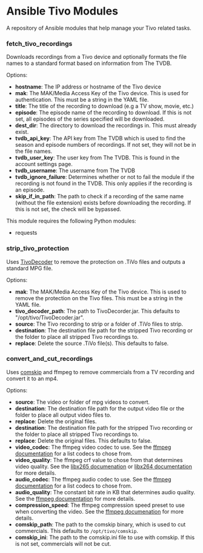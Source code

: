 # Ansible Tivo Modules

A repository of Ansible modules that help manage your Tivo related tasks.

### fetch_tivo_recordings
Downloads recordings from a Tivo device and optionally formats the file names
to a standard format based on information from The TVDB.

Options:
* **hostname**: The IP address or hostname of the Tivo device
* **mak**: The MAK/Media Access Key of the Tivo device. This is used for
authentication. This must be a string in the YAML file.
* **title**: The title of the recording to download (e.g a TV show, movie,
etc.)
* **episode**: The episode name of the recording to download. If this is not
set, all episodes of the series specified will be downloaded.
* **dest_dir**: The directory to download the recordings in. This must already
exist.
* **tvdb_api_key**: The API key from The TVDB which is used to find the season
and episode numbers of recordings. If not set, they will not be in the file
names.
* **tvdb_user_key**: The user key from The TVDB. This is found in the account
settings page.
* **tvdb_username**: The username from The TVDB
* **tvdb_ignore_failure**: Determines whether or not to fail the module if the
recording is not found in the TVDB. This only applies if the recording is an
episode.
* **skip_if_in_path**: The path to check if a recording of the same name
(without the file extension) exists before downloading the recording. If this
is not set, the check will be bypassed.

This module requires the following Python modules:
* requests


### strip_tivo_protection
Uses [TivoDecoder](https://github.com/fflewddur/tivolibre) to remove the
protection on .TiVo files and outputs a standard MPG file.

Options:
* **mak**: The MAK/Media Access Key of the Tivo device. This is used to remove
the protection on the Tivo files. This must be a string in the YAML file.
* **tivo_decoder_path**: The path to TivoDecorder.jar. This defaults to
"/opt/tivo/TivoDecoder.jar".
* **source**: The Tivo recording to strip or a folder of .TiVo files to strip.
* **destination**: The destination file path for the stripped Tivo recording or
the folder to place all stripped Tivo recordings to.
* **replace**: Delete the source .TiVo file(s). This defaults to false.


### convert_and_cut_recordings
Uses [comskip](https://github.com/erikkaashoek/Comskip) and ffmpeg to remove
commercials from a TV recording and convert it to an mp4.

Options:
* **source**: The video or folder of mpg videos to convert.
* **destination**: The destination file path for the output video file or the
folder to place all output video files to.
* **replace**: Delete the original files.
* **destination**: The destination file path for the stripped Tivo recording or
the folder to place all stripped Tivo recordings to.
* **replace**: Delete the original files. This defaults to false.
* **video_codec**: The ffmpeg video codec to use. See the
[ffmpeg documentation](https://www.ffmpeg.org/general.html#Video-Codecs) for a
list codecs to chose from.
* **video_quality**: The ffmpeg crf value to chose from that determines video
quality. See the
[libx265 documenation](https://trac.ffmpeg.org/wiki/Encode/H.265#ConstantRateFactorCRF)
or [libx264 documentation](https://trac.ffmpeg.org/wiki/Encode/H.264#crf) for
more details.
* **audio_codec**: The ffmpeg audio codec to use. See the
[ffmpeg documentation](https://www.ffmpeg.org/general.html#Audio-Codecs) for a
list codecs to chose from.
* **audio_quality**: The constant bit rate in KB that determines audio quality.
See the [ffmpeg documentation](https://trac.ffmpeg.org/wiki/Encode/AAC#fdk_cbr)
for more details.
* **compression_speed**: The ffmpeg compression speed preset to use when
converting the video. See the [ffmpeg documenation](https://trac.ffmpeg.org/wiki/Encode/H.265#ConstantRateFactorCRF) for more
details.
* **comskip_path**: The path to the comskip binary, which is used to cut
commercials. This defaults to `/opt/tivo/comskip`.
* **comskip_ini**: The path to the comskip.ini file to use with comskip. If
this is not set, commercials will not be cut.
